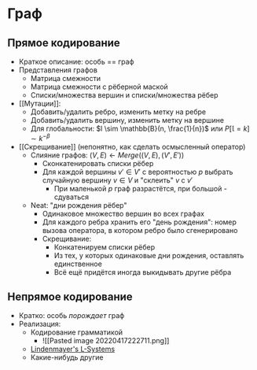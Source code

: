# Граф

## Прямое кодирование
* Краткое описание: особь == граф
* Представления графов
	* Матрица смежности
	* Матрица смежности с рёберной маской
	* Списки/множества вершин и списки/множества рёбер
* [[Мутации]]:
	* Добавить/удалить ребро, изменить метку на ребре
	* Добавить/удалить вершину, изменить метку на вершине
	* Для глобальности: $l \sim \mathbb{B}(n, \frac{1}{n})$ или $P[\mathbb{l}=k] \sim k^{-\beta}$
* [[Скрещивание]] (непонятно, как сделать осмысленный оператор)
	* Слияние графов: $(V,E)\leftarrow Merge((V,E),(V',E'))$
		* Сконкатенировать списки рёбер
		* Для каждой вершины $v' \in V'$ с вероятностью $p$ выбрать случайную вершину $v\in V$ и "склеить" $v$ с $v'$
			* При маленькой $p$ граф разрастётся, при большой - сдуваться
	* Neat: "дни рождения рёбер"
		* Одинаковое множество вершин во всех графах
		* Для каждого ребра хранить его "день рождения": номер вызова оператора, в котором ребро было сгенерировано
		* Скрещивание:
			* Конкатенируем списки рёбер
			* Из тех, у которых одинаковые дни рождения, оставлять единственное
			* Всё ещё придётся иногда выкидывать другие рёбра

## Непрямое кодирование
* Кратко: особь _порождает_ граф
* Реализация:
	* Кодирование грамматикой
		* ![[Pasted image 20220417222711.png]]
	* [Lindenmayer's L-Systems](https://www.youtube.com/watch?v=pZ8NLfUJ7p0)
	* Какие-нибудь другие
